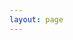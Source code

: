 ```yaml
---
layout: page
---
```

<div id="swagger-ui"></div>


<script>
import SwaggerUI from 'swagger-ui';
import 'swagger-ui/dist/swagger-ui.css';
export default {
    name: 'SwaggerUI',
    props: {
        specUrl: {
            type: String,
            required: true,
        },
    },
    mounted() {
        SwaggerUI({
            url: '/biogenome-portal/biogenome-portal-schema.yaml',
            dom_id: '#swagger-ui',
            deepLinking: true,
            presets: [SwaggerUI.presets.apis],
        });
    },
};
</script>

<style scoped>
#swagger-ui {
    margin: 20px 0;
}
</style>